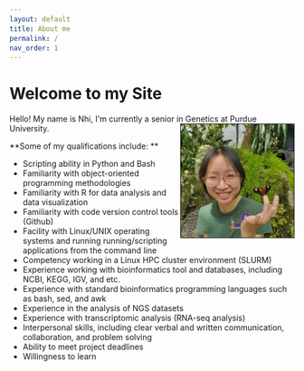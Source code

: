 ```yaml
---
layout: default
title: About me
permalink: /
nav_order: 1
---
```

<h1>Welcome to my Site</h1>  

<p>Hello! My name is Nhi, I'm currently a senior in Genetics at <img src="/assets/img/about_me_img/Screenshot (298).png" alt="nhivo" width="200" height="200" style="float:right" border="1">Purdue University. </p>  


**Some of my qualifications include: **
- Scripting ability in Python and Bash 
- Familiarity with object-oriented programming methodologies 
- Familiarity with R for data analysis and data visualization 
- Familiarity with code version control tools (Github) 
- Facility with Linux/UNIX operating systems and running running/scripting applications from the command line  
- Competency working in a Linux HPC cluster environment (SLURM) 
- Experience working with bioinformatics tool and databases, including NCBI, KEGG, IGV, and etc. 
- Experience with standard bioinformatics programming languages such as bash, sed, and awk
- Experience in the analysis of NGS datasets 
- Experience with transcriptomic analysis (RNA-seq analysis) 
- Interpersonal skills, including clear verbal and written communication, collaboration, and problem solving 
- Ability to meet project deadlines 
- Willingness to learn 
